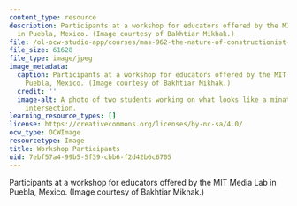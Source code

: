 ```yaml
---
content_type: resource
description: Participants at a workshop for educators offered by the MIT Media Lab
  in Puebla, Mexico. (Image courtesy of Bakhtiar Mikhak.)
file: /ol-ocw-studio-app/courses/mas-962-the-nature-of-constructionist-learning-spring-2003/7ebf57a499b55f39cbb6f2d42b6c6705_mas-962s03.jpg
file_size: 61628
file_type: image/jpeg
image_metadata:
  caption: Participants at a workshop for educators offered by the MIT Media Lab in
    Puebla, Mexico. (Image courtesy of Bakhtiar Mikhak.)
  credit: ''
  image-alt: A photo of two students working on what looks like a minature four-way
    intersection.
learning_resource_types: []
license: https://creativecommons.org/licenses/by-nc-sa/4.0/
ocw_type: OCWImage
resourcetype: Image
title: Workshop Participants
uid: 7ebf57a4-99b5-5f39-cbb6-f2d42b6c6705
---
```

Participants at a workshop for educators offered by the MIT Media Lab in Puebla, Mexico. (Image courtesy of Bakhtiar Mikhak.)